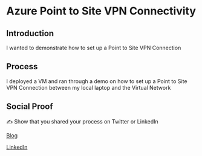 # Azure Point to Site VPN Connectivity

## Introduction

I wanted to demonstrate how to set up a Point to Site VPN Connection

## Process

I deployed a VM and ran through a demo on how to set up a Point to Site VPN Connection between my local laptop and the Virtual Network

## Social Proof

✍️ Show that you shared your process on Twitter or LinkedIn

[Blog](https://michaeldurkan.com/2021/11/16/100daysofcloud-day12-azurep2svpn/)

[LinkedIn](https://www.linkedin.com/posts/michael-durkan-1a72a759_100-days-of-cloud-day-12azure-point-to-site-activity-6855108889256484865-yQE1)
